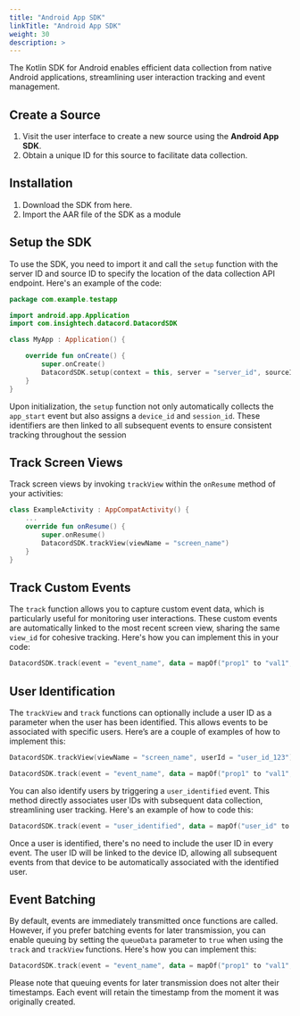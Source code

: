 ```yaml
---
title: "Android App SDK"
linkTitle: "Android App SDK"
weight: 30
description: >
---
```

The Kotlin SDK for Android enables efficient data collection from native Android applications, streamlining user interaction tracking and event management.

## Create a Source

1. Visit the user interface to create a new source using the **Android App SDK**.
2. Obtain a unique ID for this source to facilitate data collection.

## Installation

1. Download the SDK from here.
2. Import the AAR file of the SDK as a module

## Setup the SDK

To use the SDK, you need to import it and call the `setup` function with the server ID and source ID to specify the location of the data collection API endpoint. Here's an example of the code:

```kotlin
package com.example.testapp

import android.app.Application
import com.insightech.datacord.DatacordSDK

class MyApp : Application() {

    override fun onCreate() {
        super.onCreate()
        DatacordSDK.setup(context = this, server = "server_id", sourceId = "source_id")
    }
}
```

Upon initialization, the `setup` function not only automatically collects the `app_start` event but also assigns a `device_id` and `session_id`. These identifiers are then linked to all subsequent events to ensure consistent tracking throughout the session

## Track Screen Views

Track screen views by invoking `trackView` within the `onResume` method of your activities:

```kotlin
class ExampleActivity : AppCompatActivity() {
	...
	override fun onResume() {
		super.onResume()
		DatacordSDK.trackView(viewName = "screen_name")
	}
}
```

## Track Custom Events

The `track` function allows you to capture custom event data, which is particularly useful for monitoring user interactions. These custom events are automatically linked to the most recent screen view, sharing the same `view_id` for cohesive tracking. Here's how you can implement this in your code:

```kotlin
DatacordSDK.track(event = "event_name", data = mapOf("prop1" to "val1", "prop2" to "val2"))
```

## User Identification

The `trackView` and `track` functions can optionally include a user ID as a parameter when the user has been identified. This allows events to be associated with specific users. Here’s are a couple of examples of how to implement this:

```kotlin
DatacordSDK.trackView(viewName = "screen_name", userId = "user_id_123")

```

```kotlin
DatacordSDK.track(event = "event_name", data = mapOf("prop1" to "val1", "prop2" to "val2"), userId = "user_id_123")
```

You can also identify users by triggering a `user_identified` event. This method directly associates user IDs with subsequent data collection, streamlining user tracking. Here's an example of how to code this:

```kotlin
DatacordSDK.track(event = "user_identified", data = mapOf("user_id" to "user_id_123"))
```

Once a user is identified, there's no need to include the user ID in every event. The user ID will be linked to the device ID, allowing all subsequent events from that device to be automatically associated with the identified user.

## Event Batching

By default, events are immediately transmitted once functions are called. However, if you prefer batching events for later transmission, you can enable queuing by setting the `queueData` parameter to `true` when using the `track` and `trackView` functions. Here's how you can implement this:

```kotlin
DatacordSDK.track(event = "event_name", data = mapOf("prop1" to "val1", "prop2" to "val2"), queueData = true)
```

Please note that queuing events for later transmission does not alter their timestamps. Each event will retain the timestamp from the moment it was originally created.